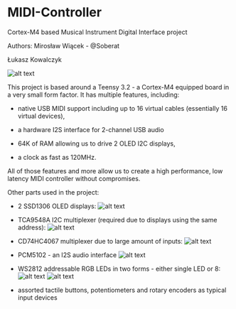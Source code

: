 # MIDI-Controller
Cortex-M4 based Musical Instrument Digital Interface project

Authors:
Mirosław Wiącek - @Soberat

Łukasz Kowalczyk

![alt text](https://www.pjrc.com/teensy/teensy32_front_small.jpg "Teensy 3.2")

This project is based around a Teensy 3.2 - a Cortex-M4 equipped board in a very small form factor. It has multiple features, including:
- native USB MIDI support including up to 16 virtual cables (essentially 16 virtual devices),

- a hardware I2S interface for 2-channel USB audio

- 64K of RAM allowing us to drive 2 OLED I2C displays,

- a clock as fast as 120MHz.

All of those features and more allow us to create a high performance, low latency MIDI controller without compromises.

Other parts used in the project:

- 2 SSD1306 OLED displays:
![alt text](https://ae01.alicdn.com/kf/H0a2597f7134d42f89d20ad3b2fd67cafQ.jpg "SSD1306")

- TCA9548A I2C multiplexer (required due to displays using the same address):
![alt text](https://ae01.alicdn.com/kf/H84c3bcc2504e4c5182b54b8e419428852.jpg "TCA9548A")

- CD74HC4067 multiplexer due to large amount of inputs:
![alt text](https://ae01.alicdn.com/kf/HTB1FVaNeL1H3KVjSZFBq6zSMXXae.jpg "CD74HC4067")

- PCM5102 - an I2S audio interface
![alt text](https://ae01.alicdn.com/kf/HTB1lS2hUMDqK1RjSZSyq6yxEVXaA.jpg "PCM5102")

- WS2812 addressable RGB LEDs in two forms - either single LED or 8:
![alt text](https://ae01.alicdn.com/kf/HTB11Oi7TxnaK1RjSZFtq6zC2VXaH.jpg?width=1000&height=1000&hash=2000 "WS2812 1x")
![alt text](https://botland.com.pl/59565-large_default/listwa-led-rgb-ws2812-5050-x-8-diod-53mm.jpg "WS2812 8x")

- assorted tactile buttons, potentiometers and rotary encoders as typical input devices
